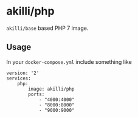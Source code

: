 # akilli/php

`akilli/base` based PHP 7 image.

## Usage

In your `docker-compose.yml` include something like

    version: '2'
    services:
        php:
            image: akilli/php
            ports:
                - "4000:4000"
                - "8000:8000"
                - "9000:9000"
